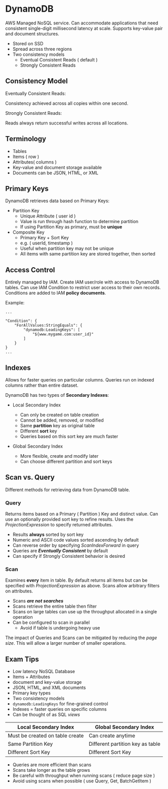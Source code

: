 # DynamoDB #

AWS Managed NoSQL service. Can accommodate applications that need consistent single-digit millisecond latency at scale. Supports key-value pair and document structures.

- Stored on SSD
- Spread across three regions
- Two consistency models
    - Eventual Consistent Reads ( default )
    - Strongly Consistent Reads

## Consistency Model ##

Eventually Consistent Reads:

Consistency achieved across all copies within one second.

Strongly Consistent Reads:

Reads always return successful writes across all locations.

## Terminology ##

- Tables
- Items ( row )
- Attributes( columns )
- Key-value and document storage available
- Documents can be JSON, HTML, or XML

## Primary Keys ##

DynamoDB retrieves data based on Primary Keys:

- Partition Key
    - Unique Attribute ( user id )
    - Value is run through hash function to determine partition
    - If using Partition Key as primary, must be **unique**
- Composite Key
    - Primary Key + Sort Key
    - e.g. ( userId, timestamp )
    - Useful when partition key may not be unique
    - All items with same partition key are stored together, then sorted

## Access Control ##

Entirely managed by IAM. Create IAM user/role with access to DynamoDB tables. Can use IAM Condition to restrict user access to their own records. Conditions are added to IAM **policy documents**.

Example:

```
...

"Condition": {
    "ForAllValues:StringEquals": {
        "dynamodb:LeadingKeys": [
            "${www.mygame.com:user_id}"
        ]
    }
}
...
```

## Indexes ##

Allows for faster queries on particular columns. Queries run on indexed columns rather than entire dataset.

DynamoDB has two types of **Secondary Indexes**:

- Local Secondary Index
    - Can only be created on table creation
    - Cannot be added, removed, or modified
    - Same **partition** key as original table
    - Different **sort** key
    - Queries based on this sort key are much faster

- Global Secondary Index
    - More flexible, create and modify later
    - Can choose different partition and sort keys

## Scan vs. Query ##

Different methods for retrieving data from DynamoDB table.

### Query ###

Returns items based on a Primary ( Partition ) Key and distinct value. Can use an optionally provided sort key to refine results. Uses the *ProjectionExpression* to specify returned attributes.

- Results **always** sorted by sort key
- Numeric and ASCII code values sorted ascending by default
- Can reverse order by specifying *ScanIndexForward* in query
- Queries are ***Eventually Consistent*** by default
- Can specify if Strongly Consistent behavior is desired

### Scan ###

Examines **every** item in table. By default returns all items but can be specified with *ProjectionExpression* as above. Scans allow arbitrary filters on attributes.

- Scans ***are not searches***
- Scans retrieve the entire table then filter
- Scans on large tables can use up the throughput allocated in a single operation
- Can be configured to scan in parallel
    - Avoid if table is undergoing heavy use

The impact of Queries and Scans can be mitigated by reducing the *page size*. This will allow a larger number of smaller operations.

## Exam Tips ##

- Low latency NoSQL Database
- Items + Attributes
- document and key-value storage
- JSON, HTML, and XML documents
- Primary key types
- Two consistency models
- `dynamodb:LeadingKeys` for fine-grained control
- Indexes = faster queries on specific columns
- Can be thought of as SQL *views*

|Local Secondary Index|Global Secondary Index|
|---------------------|----------------------|
|Must be created on table create|Can create anytime|
|Same Partition Key|Different partition key as table|
|Different Sort Key|Different Sort Key|

- Queries are more efficient than scans
- Scans take longer as the table grows
- Be careful with throughput when running scans ( reduce page size )
- Avoid using scans when possible ( use Query, Get, BatchGetItem )
